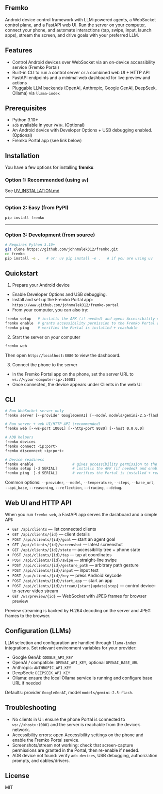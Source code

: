 ## Fremko

Android device control framework with LLM-powered agents, a WebSocket control plane, and a FastAPI web UI. Run the server on your computer, connect your phone, and automate interactions (tap, swipe, input, launch apps), stream the screen, and drive goals with your preferred LLM.

## Features

- Control Android devices over WebSocket via an on-device accessibility service (Fremko Portal)
- Built-in CLI to run a control server or a combined web UI + HTTP API
- FastAPI endpoints and a minimal web dashboard for live preview and actions
- Pluggable LLM backends (OpenAI, Anthropic, Google GenAI, DeepSeek, Ollama) via `llama-index`

## Prerequisites

- Python 3.10+
- `adb` available in your `PATH`. (Optional)
- An Android device with Developer Options + USB debugging enabled. (Optional)
- Fremko Portal app (see link below) 

## Installation

You have a few options for installing **fremko**:

### Option 1: Recommended (using `uv`)
See [UV_INSTALLATION.md](UV_INSTALLATION.md)

---

### Option 2: Easy (from PyPI)
```bash
pip install fremko
```

---

### Option 3: Development (from source)

```bash
# Requires Python 3.10+
git clone https://github.com/johnmalek312/fremko.git
cd fremko
pip install -e .   # or: uv pip install -e .   # if you are using uv
```

## Quickstart

1) Prepare your Android device
- Enable Developer Options and USB debugging.
- Install and set up the Fremko Portal app: `https://www.github.com/johnmalek312/fremko-portal`
- From your computer, you can also try:
```bash
fremko setup   # installs the APK (if needed) and opens Accessibility settings to enable the Portal
fremko enable  # grants accessibility permission to the Fremko Portal app
fremko ping    # verifies the Portal is installed + reachable
```

2) Start the server on your computer
```bash
fremko web
```
Then open `http://localhost:8080` to view the dashboard.

3) Connect the phone to the server
- In the Fremko Portal app on the phone, set the server URL to `ws://<your-computer-ip>:10001`
- Once connected, the device appears under Clients in the web UI

## CLI

```bash
# Run WebSocket server only
fremko server [--provider GoogleGenAI] [--model models/gemini-2.5-flash] [--ws-port 10001]

# Run server + web UI/HTTP API (recommended)
fremko web [--ws-port 10001] [--http-port 8080] [--host 0.0.0.0]

# ADB helpers
fremko devices
fremko connect <ip:port>
fremko disconnect <ip:port>

# Device readiness
fremko enable                  # gives accessibility permission to the Fremko Portal app on your device
fremko setup [-d SERIAL]       # installs the APK (if needed) and enables the Portal accessibility service
fremko ping  [-d SERIAL]       # verifies the Portal is installed + reachable
```

Common options: `--provider`, `--model`, `--temperature`, `--steps`, `--base_url`, `--api_base`, `--reasoning`, `--reflection`, `--tracing`, `--debug`.

## Web UI and HTTP API

When you run `fremko web`, a FastAPI app serves the dashboard and a simple API:

- `GET /api/clients` — list connected clients
- `GET /api/clients/{id}` — client details
- `POST /api/clients/{id}/goal` — start an agent goal
- `GET /api/clients/{id}/screenshot` — latest screenshot
- `GET /api/clients/{id}/state` — accessibility tree + phone state
- `POST /api/clients/{id}/tap` — tap at coordinates
- `POST /api/clients/{id}/swipe` — straight-line swipe
- `POST /api/clients/{id}/gesture_path` — arbitrary path gesture
- `POST /api/clients/{id}/input` — input text
- `POST /api/clients/{id}/key` — press Android keycode
- `POST /api/clients/{id}/start_app` — start an app
- `POST /api/clients/{id}/stream/{start|update|stop}` — control device-to-server video stream
- `GET /ws/preview/{id}` — WebSocket with JPEG frames for browser preview

Preview streaming is backed by H.264 decoding on the server and JPEG frames to the browser.

## Configuration (LLMs)

LLM selection and configuration are handled through `llama-index` integrations. Set relevant environment variables for your provider:

- Google GenAI: `GOOGLE_API_KEY`
- OpenAI / compatible: `OPENAI_API_KEY`, optional `OPENAI_BASE_URL`
- Anthropic: `ANTHROPIC_API_KEY`
- DeepSeek: `DEEPSEEK_API_KEY`
- Ollama: ensure the local Ollama service is running and configure base URL if needed

Defaults: provider `GoogleGenAI`, model `models/gemini-2.5-flash`.

## Troubleshooting

- No clients in UI: ensure the phone Portal is connected to `ws://<host>:10001` and the server is reachable from the device’s network.
- Accessibility errors: open Accessibility settings on the phone and enable the Fremko Portal service.
- Screenshots/stream not working: check that screen-capture permissions are granted in the Portal, then re-enable if needed.
- ADB device not found: verify `adb devices`, USB debugging, authorization prompts, and cables/drivers.

## License

MIT